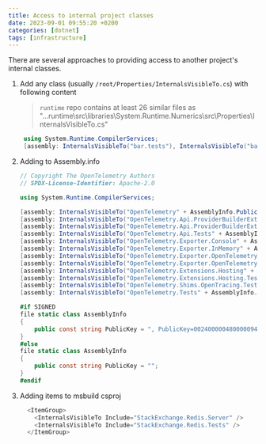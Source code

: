 ```yaml
---
title: Access to internal project classes
date: 2023-09-01 09:55:20 +0200
categories: [dotnet]
tags: [infrastructure]
---
```


There are several approaches to providing access to another project's internal classes.

1. Add any class (usually `/root/Properties/InternalsVisibleTo.cs`) with following content 
    > `runtime` repo  contains at least  26 similar files  as 
	"...runtime\src\libraries\System.Runtime.Numerics\src\Properties\InternalsVisibleTo.cs"
	
	```csharp
	 using System.Runtime.CompilerServices;
	 [assembly: InternalsVisibleTo("bar.tests"), InternalsVisibleTo("bar.tests1")] 
	```

2. Adding to Assembly.info  

	```csharp
	// Copyright The OpenTelemetry Authors
	// SPDX-License-Identifier: Apache-2.0

	using System.Runtime.CompilerServices;

	[assembly: InternalsVisibleTo("OpenTelemetry" + AssemblyInfo.PublicKey)]
	[assembly: InternalsVisibleTo("OpenTelemetry.Api.ProviderBuilderExtensions" + AssemblyInfo.PublicKey)]
	[assembly: InternalsVisibleTo("OpenTelemetry.Api.ProviderBuilderExtensions.Tests" + AssemblyInfo.PublicKey)]
	[assembly: InternalsVisibleTo("OpenTelemetry.Api.Tests" + AssemblyInfo.PublicKey)]
	[assembly: InternalsVisibleTo("OpenTelemetry.Exporter.Console" + AssemblyInfo.PublicKey)]
	[assembly: InternalsVisibleTo("OpenTelemetry.Exporter.InMemory" + AssemblyInfo.PublicKey)]
	[assembly: InternalsVisibleTo("OpenTelemetry.Exporter.OpenTelemetryProtocol" + AssemblyInfo.PublicKey)]
	[assembly: InternalsVisibleTo("OpenTelemetry.Exporter.OpenTelemetryProtocol.Tests" + AssemblyInfo.PublicKey)]
	[assembly: InternalsVisibleTo("OpenTelemetry.Extensions.Hosting" + AssemblyInfo.PublicKey)]
	[assembly: InternalsVisibleTo("OpenTelemetry.Extensions.Hosting.Tests" + AssemblyInfo.PublicKey)]
	[assembly: InternalsVisibleTo("OpenTelemetry.Shims.OpenTracing.Tests" + AssemblyInfo.PublicKey)]
	[assembly: InternalsVisibleTo("OpenTelemetry.Tests" + AssemblyInfo.PublicKey)]

	#if SIGNED
	file static class AssemblyInfo
	{
		public const string PublicKey = ", PublicKey=002400000480000094000000060200000024000052534131000400000100010051C1562A090FB0C9F391012A32198B5E5D9A60E9B80FA2D7B434C9E5CCB7259BD606E66F9660676AFC6692B8CDC6793D190904551D2103B7B22FA636DCBB8208839785BA402EA08FC00C8F1500CCEF28BBF599AA64FFB1E1D5DC1BF3420A3777BADFE697856E9D52070A50C3EA5821C80BEF17CA3ACFFA28F89DD413F096F898";
	}
	#else
	file static class AssemblyInfo
	{
		public const string PublicKey = "";
	}
	#endif
	```

1. Adding items to msbuild csproj  

	```csharp
	  <ItemGroup>
		<InternalsVisibleTo Include="StackExchange.Redis.Server" />
		<InternalsVisibleTo Include="StackExchange.Redis.Tests" />
	  </ItemGroup>
	```
